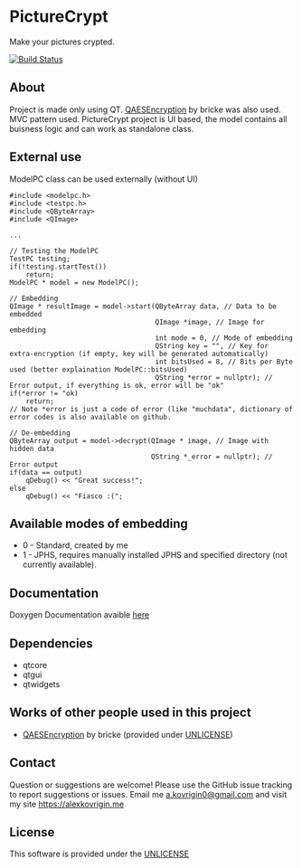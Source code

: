 # PictureCrypt
Make your pictures crypted.

[![Build Status](https://travis-ci.com/waleko/PictureCrypt.svg?branch=master)](https://travis-ci.com/waleko/PictureCrypt)

## About
Project is made only using QT.
[QAESEncryption](https://github.com/bricke/Qt-AES) by bricke was also used.
MVC pattern used.
PictureCrypt project is UI based, the model contains all buisness logic and can work as standalone class.

## External use
ModelPC class can be used externally (without UI)
```
#include <modelpc.h>
#include <testpc.h>
#include <QByteArray>
#include <QImage>

...

// Testing the ModelPC
TestPC testing;
if(!testing.startTest())
	return;
ModelPC * model = new ModelPC();

// Embedding
QImage * resultImage = model->start(QByteArray data, // Data to be embedded
									QImage *image, // Image for embedding
									int mode = 0, // Mode of embedding
									QString key = "", // Key for extra-encryption (if empty, key will be generated automatically)
									int bitsUsed = 8, // Bits per Byte used (better explaination ModelPC::bitsUsed)
									QString *error = nullptr); // Error output, if everything is ok, error will be "ok"
if(*error != "ok)
	return;
// Note *error is just a code of error (like "muchdata", dictionary of error codes is also available on github.

// De-embedding
QByteArray output = model->decrypt(QImage * image, // Image with hidden data
								   QString *_error = nullptr); // Error output
if(data == output)
	qDebug() << "Great success!";
else
	qDebug() << "Fiasco :(";
```

## Available modes of embedding
* 0 - Standard, created by me
* 1 - JPHS, requires manually installed JPHS and specified directory (not currently available).

## Documentation
Doxygen Documentation avaible [here](https://alexkovrigin.me/PictureCrypt)

## Dependencies
* qtcore
* qtgui
* qtwidgets

## Works of other people used in this project
 * [QAESEncryption](https://github.com/bricke/Qt-AES) by bricke (provided under [UNLICENSE](https://unlicense.org/))

## Contact
Question or suggestions are welcome!
Please use the GitHub issue tracking to report suggestions or issues.
Email me a.kovrigin0@gmail.com and visit my site https://alexkovrigin.me

## License
This software is provided under the [UNLICENSE](http://unlicense.org/)
